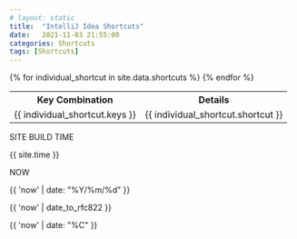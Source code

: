 ```yaml
---
# layout: static
title:  "IntelliJ Idea Shortcuts"
date:   2021-11-03 21:55:00
categories: Shortcuts
tags: [Shortcuts]
---
```




<!-- <ul>
{% for shortcut in site.data.shortcuts %}
  <li>
      {{ shortcut.keys }}
      {{ shortcut.shortcut }}
  </li>
{% endfor %}
</ul> -->


<table>
  <tr>
    <th>Key Combination</th>
    <th>Details</th>
  </tr>
{% for individual_shortcut in site.data.shortcuts %}
  <tr>
    <td> {{ individual_shortcut.keys }} </td>
    <td> {{ individual_shortcut.shortcut }} </td>
  </tr>
{% endfor %}

</table>

SITE BUILD TIME

{{ site.time  }}

NOW 

{{ 'now' | date: "%Y/%m/%d" }}

{{ 'now' | date_to_rfc822 }}


{{ 'now' | date: "%C" }}

